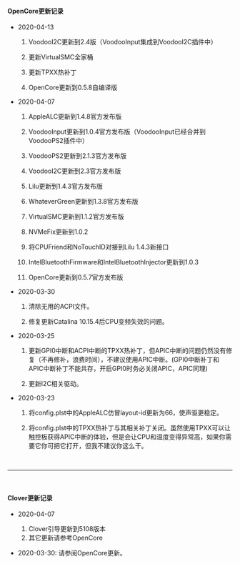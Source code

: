 #### OpenCore更新记录

- 2020-04-13
	1. VoodooI2C更新到2.4版（VoodooInput集成到VoodooI2C插件中）

	2. 更新VirtualSMC全家桶

	3. 更新TPXX热补丁

	4. OpenCore更新到0.5.8自编译版

- 2020-04-07
	1. AppleALC更新到1.4.8官方发布版

	2. VoodooInput更新到1.0.4官方发布版（VoodooInput已经合并到VoodooPS2插件中）

	3. VoodooPS2更新到2.1.3官方发布版

	4. VoodooI2C更新到2.3官方发布版

	5. Lilu更新到1.4.3官方发布版

	6. WhateverGreen更新到1.3.8官方发布版

	7. VirtualSMC更新到1.1.2官方发布版

	8. NVMeFix更新到1.0.2

	9. 将CPUFriend和NoTouchID对接到Lilu 1.4.3新接口

	10. IntelBluetoothFirmware和IntelBluetoothInjector更新到1.0.3

	11. OpenCore更新到0.5.7官方发布版


- 2020-03-30
	1. 清除无用的ACPI文件。

	2. 修复更新Catalina 10.15.4后CPU变频失效的问题。


- 2020-03-25
	1. 更新GPI0中断和ACPI中断的TPXX热补丁，但APIC中断的问题仍然没有修复（不再修补，浪费时间），不建议使用APIC中断。(GPI0中断补丁和APIC中断补丁不能共存，开启GPI0时务必关闭APIC，APIC同理)

	2. 更新I2C相关驱动。


- 2020-03-23
	1. 将config.plst中的AppleALC仿冒layout-id更新为66，使声驱更稳定。

	2. 将config.plst中的TPXX热补丁与其相关补丁关闭。虽然使用TPXX可以让触控板获得APIC中断的体验，但是会让CPU和温度变得异常高，如果你需要它你可把它打开，但我不建议你这么干。

</br>

------------

</br>

#### Clover更新记录

- 2020-04-07
	1. Clover引导更新到5108版本
	2. 其它更新请参考OpenCore

- 2020-03-30: 请参阅OpenCore更新。